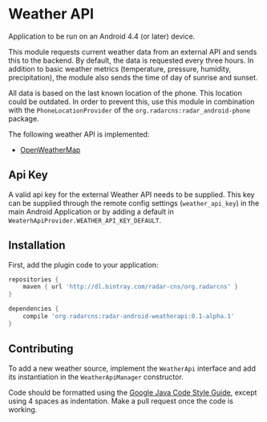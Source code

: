 # Weather API

Application to be run on an Android 4.4 (or later) device.

This module requests current weather data from an external API and sends this to the backend. By default, the data is requested every three hours. In addition to basic weather metrics (temperature, pressure, humidity, precipitation), the module also sends the time of day of sunrise and sunset.

All data is based on the last known location of the phone. This location could be outdated. In order to prevent this, use this module in combination with the `PhoneLocationProvider` of the `org.radarcns:radar_android-phone` package.

The following weather API is implemented:
 - [OpenWeatherMap](https://openweathermap.org/current)

## Api Key

A valid api key for the external Weather API needs to be supplied.
This key can be supplied through the remote config settings (`weather_api_key`) in the main Android Application or by adding a default in `WeaterhApiProvider.WEATHER_API_KEY_DEFAULT`.

## Installation

First, add the plugin code to your application:

```gradle
repositories {
    maven { url 'http://dl.bintray.com/radar-cns/org.radarcns' }
}

dependencies {
    compile 'org.radarcns:radar-android-weatherapi:0.1-alpha.1'
}
```

## Contributing

To add a new weather source, implement the `WeatherApi` interface and add its instantiation in the `WeatherApiManager` constructor.

Code should be formatted using the [Google Java Code Style Guide](https://google.github.io/styleguide/javaguide.html), except using 4 spaces as indentation. Make a pull request once the code is working.
